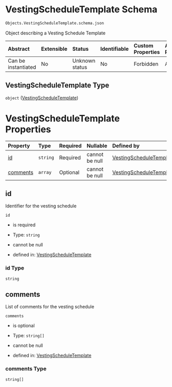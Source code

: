 # VestingScheduleTemplate Schema

```txt
Objects.VestingScheduleTemplate.schema.json
```

Object describing a Vesting Schedule Template

| Abstract            | Extensible | Status         | Identifiable | Custom Properties | Additional Properties | Access Restrictions | Defined In                                                                                                   |
| :------------------ | :--------- | :------------- | :----------- | :---------------- | :-------------------- | :------------------ | :----------------------------------------------------------------------------------------------------------- |
| Can be instantiated | No         | Unknown status | No           | Forbidden         | Allowed               | none                | [VestingScheduleTemplate.schema.json](../objects/VestingScheduleTemplate.schema.json "open original schema") |

## VestingScheduleTemplate Type

`object` ([VestingScheduleTemplate](vestingscheduletemplate.md))

# VestingScheduleTemplate Properties

| Property              | Type     | Required | Nullable       | Defined by                                                                                                                                   |
| :-------------------- | :------- | :------- | :------------- | :------------------------------------------------------------------------------------------------------------------------------------------- |
| [id](#id)             | `string` | Required | cannot be null | [VestingScheduleTemplate](vestingscheduletemplate-properties-id.md "Objects.VestingScheduleTemplate.schema.json#/properties/id")             |
| [comments](#comments) | `array`  | Optional | cannot be null | [VestingScheduleTemplate](vestingscheduletemplate-properties-comments.md "Objects.VestingScheduleTemplate.schema.json#/properties/comments") |

## id

Identifier for the vesting schedule

`id`

*   is required

*   Type: `string`

*   cannot be null

*   defined in: [VestingScheduleTemplate](vestingscheduletemplate-properties-id.md "Objects.VestingScheduleTemplate.schema.json#/properties/id")

### id Type

`string`

## comments

List of comments for the vesting schedule

`comments`

*   is optional

*   Type: `string[]`

*   cannot be null

*   defined in: [VestingScheduleTemplate](vestingscheduletemplate-properties-comments.md "Objects.VestingScheduleTemplate.schema.json#/properties/comments")

### comments Type

`string[]`
